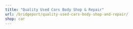```yaml
---
title: "Quality Used Cars Body Shop & Repair"
url: /bridgeport/quality-used-cars-body-shop-and-repair/
shop: car
---
```

